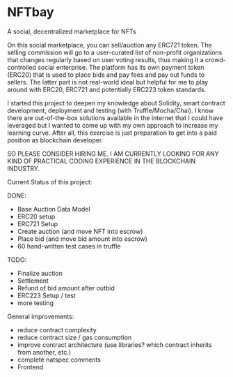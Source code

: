 # NFTbay
A social, decentralized marketplace for NFTs 

On this social marketplace, you can sell/auction any ERC721 token. The selling commission will go to a user-curated list of non-profit organizations that changes regularly based on user voting results, thus making it a crowd-controlled social enterprise. The platform has its own payment token (ERC20) that is used to place bids and pay fees and pay out funds to sellers. The latter part is not real-world ideal but helpful for me to play around with ERC20, ERC721 and potentially ERC223 token standards.  

I started this project to deepen my knowledge about Solidity, smart contract development, deployment and testing (with Truffle/Mocha/Chai). I know there are out-of-the-box solutions available in the internet that I could have leveraged but I wanted to come up with my own approach to increase my learning curve.
After all, this exercise is just preparation to get into a paid position as blockchain developer. 

SO PLEASE CONSIDER HIRING ME. I AM CURRENTLY LOOKING FOR ANY KIND OF PRACTICAL CODING EXPERIENCE IN THE BLOCKCHAIN INDUSTRY.


Current Status of this project:

DONE:
  - Base Auction Data Model
  - ERC20 setup
  - ERC721 Setup
  - Create auction (and move NFT into escrow)
  - Place bid (and move bid amount into escrow)
  - 60 hand-written test cases in truffle

TODO:
  - Finalize auction
  - Settlement
  - Refund of bid amount after outbid
  - ERC223 Setup / test
  - more testing

  General improvements:
  - reduce contract complexity
  - reduce contract size / gas consumption
  - improve contract architecture (use libraries? which contract inherits from another, etc.)
  - complete natspec comments
  - Frontend
